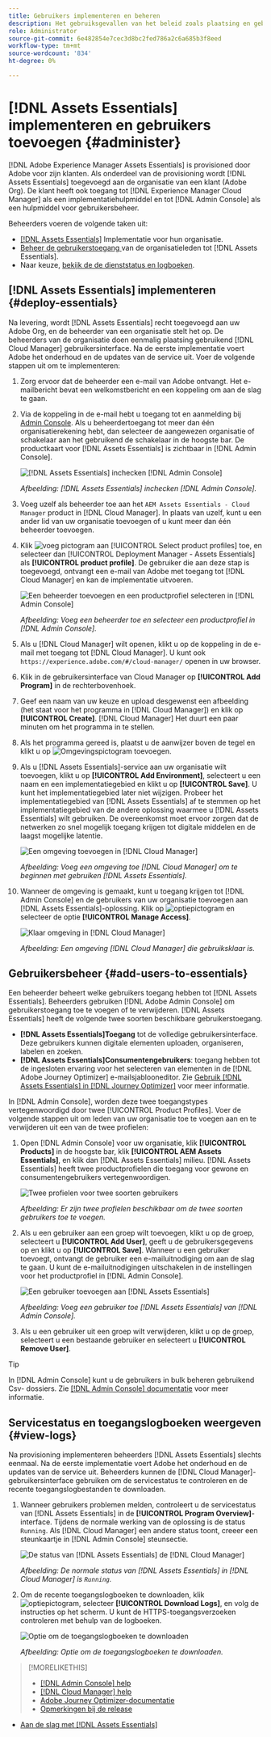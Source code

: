 ```yaml
---
title: Gebruikers implementeren en beheren
description: Het gebruiksgevallen van het beleid zoals plaatsing en gebruikersbeheer in  [!DNL Assets Essentials].
role: Administrator
source-git-commit: 6e482854e7cec3d8bc2fed786a2c6a685b3f8eed
workflow-type: tm+mt
source-wordcount: '834'
ht-degree: 0%

---
```



# [!DNL Assets Essentials] implementeren en gebruikers toevoegen {#administer}

[!DNL Adobe Experience Manager Assets Essentials] is provisioned door Adobe voor zijn klanten. Als onderdeel van de provisioning wordt [!DNL Assets Essentials] toegevoegd aan de organisatie van een klant (Adobe Org). De klant heeft ook toegang tot [!DNL Experience Manager Cloud Manager] als een implementatiehulpmiddel en tot [!DNL Admin Console] als een hulpmiddel voor gebruikersbeheer.

Beheerders voeren de volgende taken uit:

* [ [!DNL Assets Essentials]](#deploy-essentials) Implementatie voor hun organisatie.
* [Beheer de gebruikerstoegang ](#add-users-to-essentials) van de organisatieleden tot  [!DNL Assets Essentials].
* Naar keuze, [bekijk de de dienststatus en logboeken](#view-logs).

## [!DNL Assets Essentials] implementeren {#deploy-essentials}

Na levering, wordt [!DNL Assets Essentials] recht toegevoegd aan uw Adobe Org, en de beheerder van een organisatie stelt het op. De beheerders van de organisatie doen eenmalig plaatsing gebruikend [!DNL Cloud Manager] gebruikersinterface. Na de eerste implementatie voert Adobe het onderhoud en de updates van de service uit. Voer de volgende stappen uit om te implementeren:

1. Zorg ervoor dat de beheerder een e-mail van Adobe ontvangt. Het e-mailbericht bevat een welkomstbericht en een koppeling om aan de slag te gaan.

1. Via de koppeling in de e-mail hebt u toegang tot en aanmelding bij [Admin Console](https://adminconsole.adobe.com). Als u beheerdertoegang tot meer dan één organisatierekening hebt, dan selecteer de aangewezen organisatie of schakelaar aan het gebruikend de schakelaar in de hoogste bar. De productkaart voor [!DNL Assets Essentials] is zichtbaar in [!DNL Admin Console].

   ![[!DNL Assets Essentials] inchecken  [!DNL Admin Console]](assets/essentials-in-admin-console.png)

   *Afbeelding:  [!DNL Assets Essentials] inchecken  [!DNL Admin Console].*

1. Voeg uzelf als beheerder toe aan het `AEM Assets Essentials - Cloud Manager` product in [!DNL Cloud Manager]. In plaats van uzelf, kunt u een ander lid van uw organisatie toevoegen of u kunt meer dan één beheerder toevoegen.

1. Klik ![voeg pictogram](assets/do-not-localize/add-icon.svg) aan [!UICONTROL Select product profiles] toe, en selecteer dan [!UICONTROL Deployment Manager - Assets Essentials] als **[!UICONTROL product profile]**. De gebruiker die aan deze stap is toegevoegd, ontvangt een e-mail van Adobe met toegang tot [!DNL Cloud Manager] en kan de implementatie uitvoeren.

   ![Een beheerder toevoegen en een productprofiel selecteren in  [!DNL Admin Console]](assets/adminconsole-user1.png)

   *Afbeelding: Voeg een beheerder toe en selecteer een productprofiel in  [!DNL Admin Console].*

1. Als u [!DNL Cloud Manager] wilt openen, klikt u op de koppeling in de e-mail met toegang tot [!DNL Cloud Manager]. U kunt ook `https://experience.adobe.com/#/cloud-manager/` openen in uw browser.

1. Klik in de gebruikersinterface van Cloud Manager op **[!UICONTROL Add Program]** in de rechterbovenhoek.

1. Geef een naam van uw keuze en upload desgewenst een afbeelding (het staat voor het programma in [!DNL Cloud Manager]) en klik op **[!UICONTROL Create]**. [!DNL Cloud Manager] Het duurt een paar minuten om het programma in te stellen.

1. Als het programma gereed is, plaatst u de aanwijzer boven de tegel en klikt u op ![Omgevingspictogram toevoegen](assets/do-not-localize/add-environment-icon.png).

1. Als u [!DNL Assets Essentials]-service aan uw organisatie wilt toevoegen, klikt u op **[!UICONTROL Add Environment]**, selecteert u een naam en een implementatiegebied en klikt u op **[!UICONTROL Save]**. U kunt het implementatiegebied later niet wijzigen. Probeer het implementatiegebied van [!DNL Assets Essentials] af te stemmen op het implementatiegebied van de andere oplossing waarmee u [!DNL Assets Essentials] wilt gebruiken. De overeenkomst moet ervoor zorgen dat de netwerken zo snel mogelijk toegang krijgen tot digitale middelen en de laagst mogelijke latentie.

   ![Een omgeving toevoegen in  [!DNL Cloud Manager]](assets/cloudmanager-add-environment-for-essentials.png)

   *Afbeelding: Voeg een omgeving toe  [!DNL Cloud Manager] om te beginnen met gebruiken  [!DNL Assets Essentials].*

1. Wanneer de omgeving is gemaakt, kunt u toegang krijgen tot [!DNL Admin Console] en de gebruikers van uw organisatie toevoegen aan [!DNL Assets Essentials]-oplossing. Klik op ![optiepictogram](assets/do-not-localize/options-ellipses-icon.png) en selecteer de optie **[!UICONTROL Manage Access]**.

   ![Klaar omgeving in  [!DNL Cloud Manager]](assets/cloudmanager-manage-access-essentials.png)

   *Afbeelding: Een omgeving  [!DNL Cloud Manager] die gebruiksklaar is.*

## Gebruikersbeheer {#add-users-to-essentials}

Een beheerder beheert welke gebruikers toegang hebben tot [!DNL Assets Essentials]. Beheerders gebruiken [!DNL Adobe Admin Console] om gebruikerstoegang toe te voegen of te verwijderen. [!DNL Assets Essentials] heeft de volgende twee soorten beschikbare gebruikerstoegang.

* **[!DNL Assets Essentials]Toegang** tot de volledige gebruikersinterface. Deze gebruikers kunnen digitale elementen uploaden, organiseren, labelen en zoeken.
* **[!DNL Assets Essentials]Consumentengebruikers**: toegang hebben tot de ingesloten ervaring voor het selecteren van elementen in de  [!DNL Adobe Journey Optimizer] e-mailsjablooneditor. Zie [Gebruik [!DNL Assets Essentials] in [!DNL Journey Optimizer]](https://experienceleague.adobe.com/docs/journey-optimizer/using/create-messages/assets-essentials.html) voor meer informatie.

In [!DNL Admin Console], worden deze twee toegangstypes vertegenwoordigd door twee [!UICONTROL Product Profiles]. Voer de volgende stappen uit om leden van uw organisatie toe te voegen aan en te verwijderen uit een van de twee profielen:

1. Open [!DNL Admin Console] voor uw organisatie, klik **[!UICONTROL Products]** in de hoogste bar, klik **[!UICONTROL AEM Assets Essentials]**, en klik dan [!DNL Assets Essentials] milieu. [!DNL Assets Essentials] heeft twee productprofielen die toegang voor gewone en consumentengebruikers vertegenwoordigen.

   ![Twee profielen voor twee soorten gebruikers](assets/adminconsole-user-types.png)

   *Afbeelding: Er zijn twee profielen beschikbaar om de twee soorten gebruikers toe te voegen.*

1. Als u een gebruiker aan een groep wilt toevoegen, klikt u op de groep, selecteert u **[!UICONTROL Add User]**, geeft u de gebruikersgegevens op en klikt u op **[!UICONTROL Save]**. Wanneer u een gebruiker toevoegt, ontvangt de gebruiker een e-mailuitnodiging om aan de slag te gaan. U kunt de e-mailuitnodigingen uitschakelen in de instellingen voor het productprofiel in [!DNL Admin Console].

   ![Een gebruiker toevoegen aan  [!DNL Assets Essentials]](assets/adminconsole-add-user.png)

   *Afbeelding: Voeg een gebruiker toe  [!DNL Assets Essentials] van  [!DNL Admin Console].*

1. Als u een gebruiker uit een groep wilt verwijderen, klikt u op de groep, selecteert u een bestaande gebruiker en selecteert u **[!UICONTROL Remove User]**.

>[!TIP]
>
>In [!DNL Admin Console] kunt u de gebruikers in bulk beheren gebruikend Csv- dossiers. Zie [[!DNL Admin Console] documentatie](https://helpx.adobe.com/enterprise/using/accounts.html) voor meer informatie.

## Servicestatus en toegangslogboeken weergeven {#view-logs}

Na provisioning implementeren beheerders [!DNL Assets Essentials] slechts eenmaal. Na de eerste implementatie voert Adobe het onderhoud en de updates van de service uit. Beheerders kunnen de [!DNL Cloud Manager]-gebruikersinterface gebruiken om de servicestatus te controleren en de recente toegangslogbestanden te downloaden.

1. Wanneer gebruikers problemen melden, controleert u de servicestatus van [!DNL Assets Essentials] in de **[!UICONTROL Program Overview]**-interface. Tijdens de normale werking van de oplossing is de status `Running`. Als [!DNL Cloud Manager] een andere status toont, creeer een steunkaartje in [!DNL Admin Console] steunsectie.

   ![De status van  [!DNL Assets Essentials] de  [!DNL Cloud Manager]](assets/cloudmanager-manage-access-essentials.png)

   *Afbeelding: De normale status van  [!DNL Assets Essentials] in  [!DNL Cloud Manager] is  `Running`.*

1. Om de recente toegangslogboeken te downloaden, klik ![optiepictogram](assets/do-not-localize/options-ellipses-icon.png), selecteer **[!UICONTROL Download Logs]**, en volg de instructies op het scherm. U kunt de HTTPS-toegangsverzoeken controleren met behulp van de logboeken.

   ![ Optie om de toegangslogboeken te downloaden](assets/cloudmanager-download-logs.png)

   *Afbeelding: Optie om de toegangslogboeken te downloaden.*

>[!MORELIKETHIS]
>
>* [[!DNL Admin Console] help](https://helpx.adobe.com/enterprise/using/admin-console.html)
>* [[!DNL Cloud Manager] help](https://experienceleague.adobe.com/docs/experience-manager-cloud-manager/using/introduction-to-cloud-manager.html)
>* [Adobe Journey Optimizer-documentatie](https://experienceleague.adobe.com/docs/journey-optimizer/using/ajo-home.html)
>* [Opmerkingen bij de release](release-notes.md)
* [Aan de slag met [!DNL Assets Essentials]](get-started.md)

